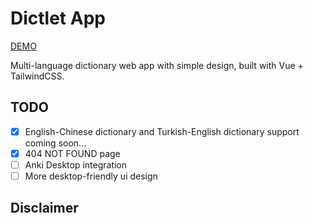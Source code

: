 # Dictlet App

[DEMO][0]

Multi-language dictionary web app with simple design, built with Vue + TailwindCSS.

## TODO

- [x] English-Chinese dictionary and Turkish-English dictionary support coming soon...
- [x] 404 NOT FOUND page
- [ ] Anki Desktop integration
- [ ] More desktop-friendly ui design

## Disclaimer

[0]: https://dictlet-app.vercel.app/
